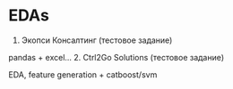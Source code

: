 # EDAs
1. Экопси Консалтинг (тестовое задание)

pandas + excel...
2. Ctrl2Go Solutions (тестовое задание)

EDA, feature generation + catboost/svm